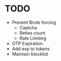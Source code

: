 # TODO
* Prevent Brute forcing
	* Captcha
	* Reties count
	* Rate Limiting
* OTP Expiration
* Add exp to tokens
* Maintain blocklist
